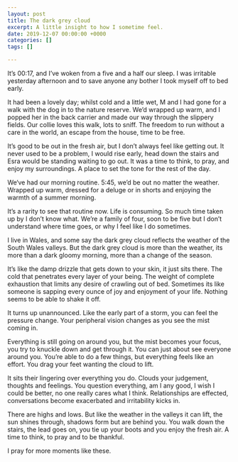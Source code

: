 ```yaml
---
layout: post
title: The dark grey cloud
excerpt: A little insight to how I sometime feel.
date: 2019-12-07 00:00:00 +0000
categories: []
tags: []

---
```

It’s 00:17, and I’ve woken from a five and a half our sleep. I was irritable yesterday afternoon and to save anyone any bother I took myself off to bed early.

It had been a lovely day; whilst cold and a little wet, M and I had gone for a walk with the dog in to the nature reserve. We’d wrapped up warm, and I popped her in the back carrier and made our way through the slippery fields. Our collie loves this walk, lots to sniff. The freedom to run without a care in the world, an escape from the house, time to be free.

It’s good to be out in the fresh air, but I don’t always feel like getting out. It never used to be a problem, I would rise early, head down the stairs and Esra would be standing waiting to go out. It was a time to think, to pray, and enjoy my surroundings. A place to set the tone for the rest of the day.

We‘ve had our morning routine. 5:45, we’d be out no matter the weather. Wrapped up warm, dressed for a deluge or in shorts and enjoying the warmth of a summer morning.

It’s a rarity to see that routine now. Life is consuming. So much time taken up by I don’t know what. We’re a family of four, soon to be five but I don’t understand where time goes, or why I feel like I do sometimes.

I live in Wales, and some say the dark grey cloud reflects the weather of the South Wales valleys. But the dark grey cloud is more than the weather, its more than a dark gloomy morning, more than a change of the season. 

It’s like the damp drizzle that gets down to your skin, it just sits there. The cold that penetrates every layer of your being. The weight of complete exhaustion that limits any desire of crawling out of bed. Sometimes its like someone is sapping every ounce of joy and enjoyment of your life. Nothing seems to be able to shake it off.

It turns up unannounced. Like the early part of a storm, you can feel the pressure change. Your peripheral vision changes as you see the mist coming in.

Everything is still going on around you, but the mist becomes your focus, you try to knuckle down and get through it. You can just about see everyone around you. You’re able to do a few things, but everything feels like an effort. You drag your feet wanting the cloud to lift. 

It sits their lingering over everything you do. Clouds your judgement, thoughts and feelings. You question everything, am I any good, I wish I could be better, no one really cares what I think. Relationships are effected, conversations become exacerbated and irritability kicks in.

There are highs and lows. But like the weather in the valleys it can lift, the sun shines through, shadows form but are behind you. You walk down the stairs, the lead goes on, you tie up your boots and you enjoy the fresh air. A time to think, to pray and to be thankful.

I pray for more moments like these.
